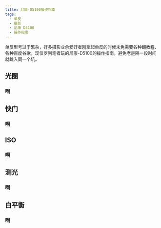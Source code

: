 ```yaml
---
title: 尼康-D5100操作指南
tags:
  - 单反
  - 摄影
  - 尼康 D5100
  - 操作指南
---
```

单反型号过于繁杂，好多摄影业余爱好者刚拿起单反的时候未免需要各种翻教程、各种百度谷歌，现仅罗列笔者玩的尼康-D5100的操作指南，避免老是隔一段时间就跳入同一个坑。

## 光圈

### 啊

## 快门

### 啊

## ISO

### 啊

## 测光

### 啊

## 白平衡

### 啊